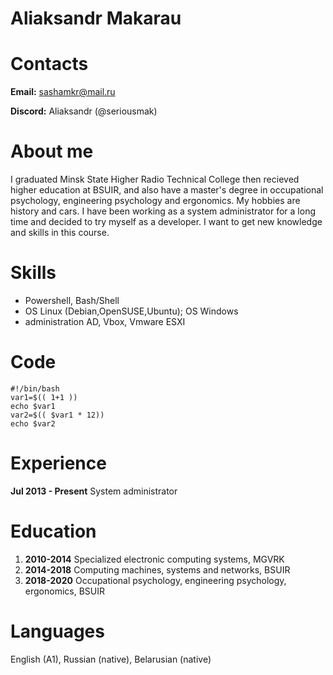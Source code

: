 # Aliaksandr Makarau

# Contacts 

__Email:__ sashamkr@mail.ru

__Discord:__ Aliaksandr (@seriousmak)

# About me
I graduated Minsk State Higher Radio Technical College then recieved higher education at BSUIR, and also have a master's degree in occupational psychology, engineering psychology and ergonomics. My hobbies are history and cars. I have been working as a system administrator for a long time and decided to try myself as a developer. I want to get new knowledge and skills in this course. 

# Skills

* Powershell, Bash/Shell
* OS Linux (Debian,OpenSUSE,Ubuntu); OS Windows
* administration AD, Vbox, Vmware ESXI

# Code 
```
#!/bin/bash
var1=$(( 1+1 ))
echo $var1
var2=$(( $var1 * 12))
echo $var2
```

# Experience

__Jul 2013 - Present__ System administrator 

# Education
1. __2010-2014__ Specialized electronic computing systems, MGVRK
2. __2014-2018__ Computing machines, systems and networks, BSUIR
3. __2018-2020__ Occupational psychology, engineering psychology, ergonomics, BSUIR

# Languages

English (A1), Russian (native), Belarusian (native)